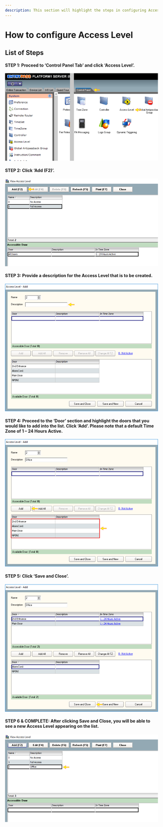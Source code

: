```yaml
---
description: This section will highlight the steps in configuring Access Level
---
```


# How to configure Access Level

## List of Steps

#### STEP 1: Proceed to ‘Control Panel Tab’ and click ‘Access Level’.

![](../.gitbook/assets/untitled1a%20%2811%29.png)



#### STEP 2: Click ‘Add \(F2\)’.

![](../.gitbook/assets/untitled2%20%282%29.png)



#### STEP 3: Provide a description for the Access Level that is to be created.

![](../.gitbook/assets/untitled3a%20%286%29.png)



#### STEP 4: Proceed to the ‘Door’ section and highlight the doors that you would like to add into the list. Click ‘Add’. Please note that a default Time Zone of 1 – 24 Hours Active.

![](../.gitbook/assets/untitled4%20%289%29.png)



#### STEP 5: Click ‘Save and Close’. 

![](../.gitbook/assets/untitled5%20%286%29.png)



#### STEP 6 & COMPLETE: After clicking Save and Close, you will be able to see a new Access Level appearing on the list. 

![](../.gitbook/assets/untitled6.png)

